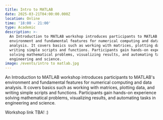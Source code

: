 ```yaml
---
title: Intro to MATLAB
date: 2025-03-21T04:00:00.000Z
location: Online
time: '18:00 - 21:00'
type: Academic
description: >-
  An Introduction to MATLAB workshop introduces participants to MATLAB's
  environment and fundamental features for numerical computing and data
  analysis. It covers basics such as working with matrices, plotting data, and
  writing simple scripts and functions. Participants gain hands-on experience
  solving mathematical problems, visualizing results, and automating tasks in
  engineering and science.
image: /events/intro to matlab.jpg
---
```


An Introduction to MATLAB workshop introduces participants to MATLAB's environment and fundamental features for numerical computing and data analysis. It covers basics such as working with matrices, plotting data, and writing simple scripts and functions. Participants gain hands-on experience solving mathematical problems, visualizing results, and automating tasks in engineering and science.

Workshop link TBA! :)
